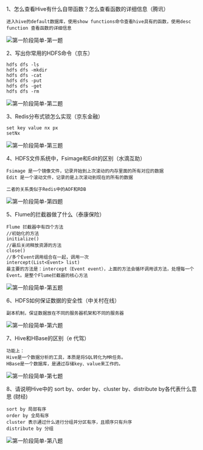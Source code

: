 1、怎么查看Hive有什么自带函数？怎么查看函数的详细信息（腾讯）

```
进入hive的default数据库，使用show functions命令查看hive具有的函数，使用desc function 查看函数的详细信息
```

![第一阶段简单-第一题](../图片/第一阶段简单-第一题.png)

2、写出你常用的HDFS命令（京东）

```
hdfs dfs -ls
hdfs dfs -mkdir
hdfs dfs -cat
hdfs dfs -put
hdfs dfs -get 
hdfs dfs -rm 
```

![第一阶段简单-第二题](../图片/第一阶段简单-第二题.png)

3、Redis分布式锁怎么实现（京东金融）

```
set key value nx px
setNx
```

![第一阶段简单-第三题](../图片/第一阶段简单-第三题.png)

4、HDFS文件系统中，Fsimage和Edit的区别（水滴互助）

```
Fsimage 是一个镜像文件，记录开始到上次滚动的内存里面的所有对应的数据
Edit 是一个滚动文件，记录的是上次滚动到现在的所有的数据

二者的关系类似于Redis中的AOF和RDB
```

![第一阶段简单-第四题](../图片/第一阶段简单-第四题.png)

5、Flume的拦截器做了什么（泰康保险）

```
Flume 拦截器中有四个方法
//初始化的方法
initialize()
//最后关闭释放资源的方法
close()
//多个Event调用组合在一起，调用一次
intercept(List<Event> list)
最主要的方法是：intercept（Event event），上面的方法会循环调用该方法，处理每一个Event。是整个Flume拦截器的核心方法
```

![第一阶段简单-第五题](../图片/第一阶段简单-第五题.png)

6、HDFS如何保证数据的安全性（中关村在线）

```
副本机制，保证数据放在不同的服务器机架和不同的服务器
```

![第一阶段简单-第六题](../图片/第一阶段简单-第六题.png)

7、Hive和HBase的区别（e 代驾）

```
功能上：
Hive是一个数据分析的工具，本质是将SQL转化为MR任务。
HBase是一个数据库，是通过存储key、value来工作的。
```

![第一阶段简单-第七题](../图片/第一阶段简单-第七题.png)

8、请说明Hive中的 sort by、order by、cluster by、distribute by各代表什么意思	(财经)

```
sort by 局部有序
order by 全局有序
cluster 表示通过什么进行分组并分区有序，且顺序只有升序
distribute by 分组
```

![第一阶段简单-第八题](../图片/第一阶段简单-第八题.png)

